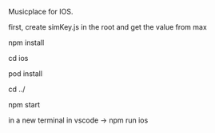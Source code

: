 Musicplace for IOS.

first, create simKey.js in the root and get the value from max

npm install

cd ios

pod install

cd ../

npm start

in a new terminal in vscode -> npm run ios
